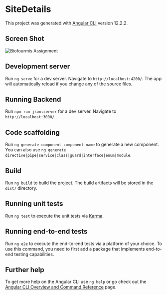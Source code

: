 # SiteDetails

This project was generated with [Angular CLI](https://github.com/angular/angular-cli) version 12.2.2.

## Screen Shot

![Biofourmis Assignment](https://user-images.githubusercontent.com/55230154/153096429-9b6c0470-55ae-40a3-a01e-b989719449bd.png)

## Development server

Run `ng serve` for a dev server. Navigate to `http://localhost:4200/`. The app will automatically reload if you change any of the source files.

## Running Backend

Run `npm run json:server` for a dev server. Navigate to `http://localhost:3000/`.

## Code scaffolding

Run `ng generate component component-name` to generate a new component. You can also use `ng generate directive|pipe|service|class|guard|interface|enum|module`.

## Build

Run `ng build` to build the project. The build artifacts will be stored in the `dist/` directory.

## Running unit tests

Run `ng test` to execute the unit tests via [Karma](https://karma-runner.github.io).

## Running end-to-end tests

Run `ng e2e` to execute the end-to-end tests via a platform of your choice. To use this command, you need to first add a package that implements end-to-end testing capabilities.

## Further help

To get more help on the Angular CLI use `ng help` or go check out the [Angular CLI Overview and Command Reference](https://angular.io/cli) page.

